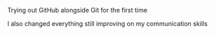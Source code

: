 Trying out GitHub alongside Git for the first time

I also changed everything still improving on my communication skills
